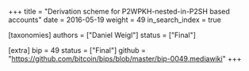 +++
title = "Derivation scheme for P2WPKH-nested-in-P2SH based accounts"
date = 2016-05-19
weight = 49
in_search_index = true

[taxonomies]
authors = ["Daniel Weigl"]
status = ["Final"]

[extra]
bip = 49
status = ["Final"]
github = "https://github.com/bitcoin/bips/blob/master/bip-0049.mediawiki"
+++

